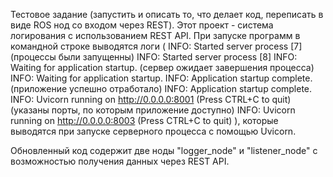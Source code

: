Тестовое задание (запустить и описать то, что делает код, переписать в виде ROS нод со входом через REST).
Этот проект - система логирования с использованием REST API. 
При запуске программ в командной строке выводятся логи (
INFO:     Started server process [7] (процессы были запущенны)
INFO:     Started server process [8]
INFO:     Waiting for application startup. (сервер ожидает завершения процесса)
INFO:     Waiting for application startup.
INFO:     Application startup complete. (приложение успешно отработало)
INFO:     Application startup complete.
INFO:     Uvicorn running on http://0.0.0.0:8001 (Press CTRL+C to quit) (указаны порты, по которым приложение доступно)
INFO:     Uvicorn running on http://0.0.0.0:8003 (Press CTRL+C to quit) ), 
которые выводятся при запуске серверного процесса с помощью Uvicorn.

Обновленный код содержит две ноды "logger_node" и "listener_node" с возможностью получения данных через REST API.
